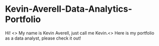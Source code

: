 # Kevin-Averell-Data-Analytics-Portfolio
Hi! <> 
My name is Kevin Averell, just call me Kevin.<>
Here is my portfolio as a data analyst, please check it out!
